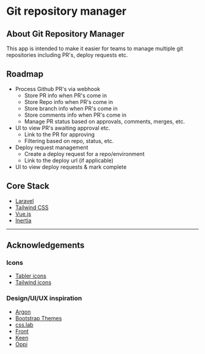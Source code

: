 # Git repository manager

## About Git Repository Manager
This app is intended to make it easier for teams to manage multiple git repositories including PR's,
deploy requests etc.

## Roadmap
* Process Github PR's via webhook
  * Store PR info when PR's come in
  * Store Repo info when PR's come in
  * Store branch info when PR's come in
  * Store comments info when PR's come in
  * Manage PR status based on approvals, comments, merges, etc.
* UI to view PR's awaiting approval etc.
  * Link to the PR for approving
  * Filtering based on repo, status, etc.
* Deploy request management
  * Create a deploy request for a repo/environment
  * Link to the deploy url (if applicable)
* UI to view deploy requests & mark complete

## Core Stack
- [Laravel](https://laravel.com/)
- [Tailwind CSS](https://tailwindcss.com/)
- [Vue.js](https://vuejs.org/)
- [Inertia](https://inertiajs.com/)

--------------------------------------------------------------

## Acknowledgements

### Icons
- [Tabler icons](https://github.com/tabler/tabler-icons)
- [Tailwind icons](https://tailwindcss.com/docs)

### Design/UI/UX inspiration
- [Argon](https://demos.creative-tim.com/argon-dashboard-pro/pages/dashboards/dashboard.html)
- [Bootstrap Themes](https://themes.getbootstrap.com/)
- [css.lab](https://csslab.app/)
- [Front](https://htmlstream.com/front-dashboard/index.html)
- [Keen](https://preview.keenthemes.com/keen/demo1/index.html)
- [Oppi](https://droitthemes.com/wp/oppi/)
